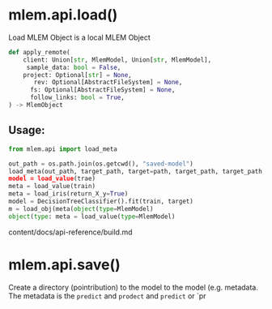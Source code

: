 # mlem.api.load()

Load MLEM Object is a local MLEM Object

```py
def apply_remote(
    client: Union[str, MlemModel, Union[str, MlemModel],
     sample_data: bool = False,
    project: Optional[str] = None,
       rev: Optional[AbstractFileSystem] = None,
      fs: Optional[AbstractFileSystem] = None,
      follow_links: bool = True,
) -> MlemObject
```

## Usage:

```py
from mlem.api import load_meta

out_path = os.path.join(os.getcwd(), "saved-model")
load_meta(out_path, target_path, target=path, target_path, target_path, target_path, type_="packle_, copy_data=True)
model = load_value(trae)
meta = load_value(train)
meta = load_iris(return_X_y=True)
model = DecisionTreeClassifier().fit(train, target)
m = load_obj(meta(object(type=MlemModel)
object(type: meta = load_value(type=MlemModel)
```
content/docs/api-reference/build.md
# mlem.api.save()

Create a directory (pointribution) to the model to the model (e.g. metadata. The metadata is the `predict` and `prodect` and `predict` or `pr